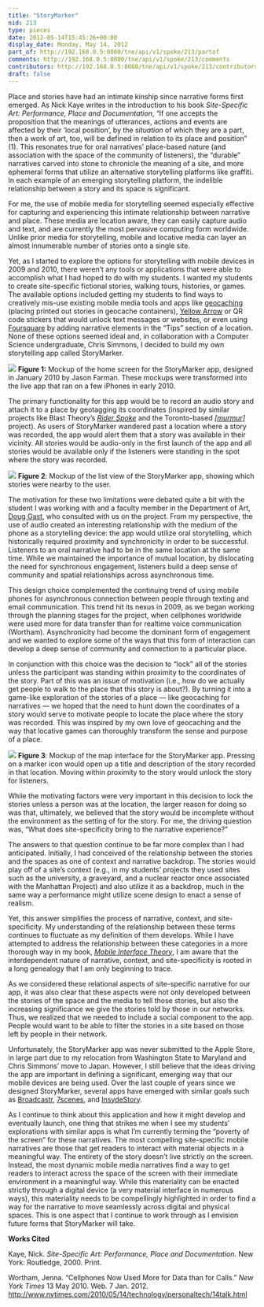 ```yaml
---
title: "StoryMarker"
nid: 213
type: pieces
date: 2012-05-14T15:45:26+00:00
display_date: Monday, May 14, 2012
part_of: http://192.168.0.5:8080/tne/api/v1/spoke/213/partof
comments: http://192.168.0.5:8080/tne/api/v1/spoke/213/comments
contributors: http://192.168.0.5:8080/tne/api/v1/spoke/213/contributors
draft: false
---
```


 Place and stories have had an intimate kinship since narrative forms first emerged. As Nick Kaye writes in the introduction to his book *Site-Specific Art: Performance, Place and Documentation*, “If one accepts the proposition that the meanings of utterances, actions and events are affected by their ‘local position’, by the *situation* of which they are a part, then a work of art, too, will be defined in relation to its place and position” (1). This resonates true for oral narratives’ place-based nature (and association with the space of the community of listeners), the “durable” narratives carved into stone to chronicle the meaning of a site, and more ephemeral forms that utilize an alternative storytelling platforms like graffiti. In each example of an emerging storytelling platform, the indelible relationship between a story and its space is significant.

 For me, the use of mobile media for storytelling seemed especially effective for capturing and experiencing this intimate relationship between narrative and place. These media are location aware, they can easily capture audio and text, and are currently the most pervasive computing form worldwide. Unlike prior media for storytelling, mobile and locative media can layer an almost innumerable number of stories onto a single site.

 Yet, as I started to explore the options for storytelling with mobile devices in 2009 and 2010, there weren’t any tools or applications that were able to accomplish what I had hoped to do with my students. I wanted my students to create site-specific fictional stories, walking tours, histories, or games. The available options included getting my students to find ways to creatively mis-use existing mobile media tools and apps like [geocaching](http://www.geocaching.com/) (placing printed out stories in geocache containers), [Yellow Arrow](http://yellowarrow.net) or QR code stickers that would unlock text messages or websites, or even using [Foursquare](http://foursquare.com/) by adding narrative elements in the “Tips” section of a location. None of these options seemed ideal and, in collaboration with a Computer Science undergraduate, Chris Simmons, I decided to build my own storytelling app called StoryMarker.

[![](/tne/sites/mediacommons.futureofthebook.org.tne/files/images/storymarker_figure-1b.preview.jpg)](/tne/sites/mediacommons.futureofthebook.org.tne/files/images/storymarker_figure-1b.jpg)
<span class="caption">**Figure 1:** Mockup of the home screen for the StoryMarker app, designed in January 2010 by Jason Farman. These mockups were transformed into the live app that ran on a few iPhones in early 2010.</span>

 The primary functionality for this app would be to record an audio story and attach it to a place by geotagging its coordinates (inspired by similar projects like Blast Theory’s [*Rider Spoke*](http://www.blasttheory.co.uk/bt/work_rider_spoke.html) and the Toronto-based [*\[murmur\]*](http://murmurtoronto.ca/) project). As users of StoryMarker wandered past a location where a story was recorded, the app would alert them that a story was available in their vicinity. All stories would be audio-only in the first launch of the app and all stories would be available only if the listeners were standing in the spot where the story was recorded.

[![](/tne/sites/mediacommons.futureofthebook.org.tne/files/images/storymarker_figure-3.preview.jpg)](/tne/sites/mediacommons.futureofthebook.org.tne/files/images/storymarker_figure-3.jpg)
<span class="caption">**Figure 2**: Mockup of the list view of the StoryMarker app, showing which stories were nearby to the user.</span>

 The motivation for these two limitations were debated quite a bit with the student I was working with and a faculty member in the Department of Art, [Doug Gast](http://www.noprogram.org/), who consulted with us on the project. From my perspective, the use of audio created an interesting relationship with the medium of the phone as a storytelling device: the app would utilize oral storytelling, which historically required proximity and synchronicity in order to be successful. Listeners to an oral narrative had to be in the same location at the same time. While we maintained the importance of mutual location, by dislocating the need for synchronous engagement, listeners build a deep sense of community and spatial relationships across asynchronous time.

 This design choice complemented the continuing trend of using mobile phones for asynchronous connection between people through texting and email communication. This trend hit its nexus in 2009, as we began working through the planning stages for the project, when cellphones worldwide were used more for data transfer than for realtime voice communication (Wortham). Asynchronicity had become the dominant form of engagement and we wanted to explore some of the ways that this form of interaction can develop a deep sense of community and connection to a particular place.

 In conjunction with this choice was the decision to “lock” all of the stories unless the participant was standing within proximity to the coordinates of the story. Part of this was an issue of motivation (i.e., how do we actually get people to walk to the place that this story is about?). By turning it into a game-like exploration of the stories of a place — like geocaching for narratives — we hoped that the need to hunt down the coordinates of a story would serve to motivate people to locate the place where the story was recorded. This was inspired by my own love of geocaching and the way that locative games can thoroughly transform the sense and purpose of a place.

[![](/tne/sites/mediacommons.futureofthebook.org.tne/files/images/storymarker_figure-2.preview.jpg)](/tne/sites/mediacommons.futureofthebook.org.tne/files/images/storymarker_figure-2.jpg)
<span class="caption">**Figure 3**: Mockup of the map interface for the StoryMarker app. Pressing on a marker icon would open up a title and description of the story recorded in that location. Moving within proximity to the story would unlock the story for listeners.</span>

 While the motivating factors were very important in this decision to lock the stories unless a person was at the location, the larger reason for doing so was that, ultimately, we believed that the story would be incomplete without the environment as the setting of for the story. For me, the driving question was, “What does site-specificity bring to the narrative experience?”

 The answers to that question continue to be far more complex than I had anticipated. Initially, I had conceived of the relationship between the stories and the spaces as one of context and narrative backdrop. The stories would play off of a site’s context (e.g., in my students’ projects they used sites such as the university, a graveyard, and a nuclear reactor once associated with the Manhattan Project) and also utilize it as a backdrop, much in the same way a performance might utilize scene design to enact a sense of realism.

 Yet, this answer simplifies the process of narrative, context, and site-specificity. My understanding of the relationship between these terms continues to fluctuate as my definition of them develops. While I have attempted to address the relationship between these categories in a more thorough way in my book, [*Mobile Interface Theory*](http://www.mobileinterfacetheory.com), I am aware that the interdependent nature of narrative, context, and site-specificity is rooted in a long genealogy that I am only beginning to trace.

 As we considered these relational aspects of site-specific narrative for our app, it was also clear that these aspects were not only developed between the stories of the space and the media to tell those stories, but also the increasing significance we give the stories told by those in our networks. Thus, we realized that we needed to include a social component to the app. People would want to be able to filter the stories in a site based on those left by people in their network.

 Unfortunately, the StoryMarker app was never submitted to the Apple Store, in large part due to my relocation from Washington State to Maryland and Chris Simmons’ move to Japan. However, I still believe that the ideas driving the app are important in defining a significant, emerging way that our mobile devices are being used. Over the last couple of years since we designed StoryMarker, several apps have emerged with similar goals such as [Broadcastr](http://broadcastr.com), [7scenes](http://7scenes.com/), and [InsydeStory](http://www.insydestory.com/).

 As I continue to think about this application and how it might develop and eventually launch, one thing that strikes me when I see my students’ explorations with similar apps is what I’m currently terming the “poverty of the screen” for these narratives. The most compelling site-specific mobile narratives are those that get readers to interact with material objects in a meaningful way. The entirety of the story doesn’t live strictly on the screen. Instead, the most dynamic mobile media narratives find a way to get readers to interact across the space of the screen with their immediate environment in a meaningful way. While this materiality can be enacted strictly through a digital device (a very material interface in numerous ways), this materiality needs to be compellingly highlighted in order to find a way for the narrative to move seamlessly across digital and physical spaces. This is one aspect that I continue to work through as I envision future forms that StoryMarker will take.

**Works Cited**

 Kaye, Nick. *Site-Specific Art: Performance, Place and Documentation*. New York: Routledge, 2000. Print.

 Wortham, Jenna. “Cellphones Now Used More for Data than for Calls.” *New York Times* 13 May 2010. Web. 7 Jan. 2012. <http://www.nytimes.com/2010/05/14/technology/personaltech/14talk.html>
